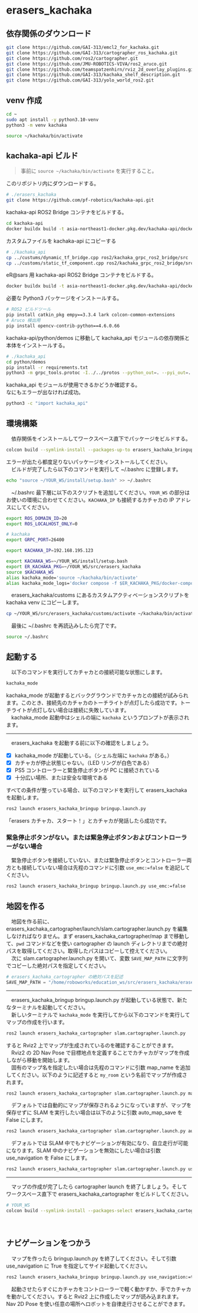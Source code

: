 # erasers_kachaka
## 依存関係のダウンロード
```bash
git clone https://github.com/GAI-313/emcl2_for_kachaka.git
git clone https://github.com/GAI-313/cartographer_ros_kachaka.git
git clone https://github.com/ros2/cartographer.git
git clone https://github.com/JMU-ROBOTICS-VIVA/ros2_aruco.git
git clone https://github.com/teamspatzenhirn/rviz_2d_overlay_plugins.git
git clone https://github.com/GAI-313/kachaka_shelf_description.git
git clone https://github.com/GAI-313/yolo_world_ros2.git
```

## venv 作成
```bash
cd ~
sudo apt install -y python3.10-venv
python3 -m venv kachaka
```
```bash
source ~/kachaka/bin/activate
```

## kachaka-api ビルド
> 事前に `source ~/kachaka/bin/activate` を実行すること。

このリポジトリ内にダウンロードする。
```bash
# ./erasers_kachaka
git clone https://github.com/pf-robotics/kachaka-api.git
```
kachaka-api ROS2 Bridge コンテナをビルドする。
```bash
cd kachaka-api
docker buildx build -t asia-northeast1-docker.pkg.dev/kachaka-api/docker/kachaka-grpc-ros2-bridge:base --target kachaka-grpc-ros2-bridge -f Dockerfile.ros2 . --build-arg BASE_ARCH=x86_64 --load
```
カスタムファイルを kachaka-api にコピーする
```bash
# ./kachaka_api
cp ../custums/dynamic_tf_bridge.cpp ros2/kachaka_grpc_ros2_bridge/src
cp ../customs/static_tf_component.cpp ros2/kachaka_grpc_ros2_bridge/src/component
```
eR@sars 用 kachaka-api ROS2 Bridge コンテナをビルドする。
```bash
docker buildx build -t asia-northeast1-docker.pkg.dev/kachaka-api/docker/kachaka-grpc-ros2-bridge:fcsc --target kachaka-grpc-ros2-bridge -f Dockerfile.ros2 . --build-arg BASE_ARCH=x86_64 --load
```
必要な Python3 パッケージをインストールする。
```bash
# ROS2 ビルドツール
pip install catkin_pkg empy==3.3.4 lark colcon-common-extensions
# Aruco 検出用
pip install opencv-contrib-python==4.6.0.66
```
kachaka-api/python/demos に移動して kachaka_api モジュールの依存関係と本体をインストールする。
```bash
# ./kachaka_api
cd python/demos
pip install -r requirements.txt
python3 -m grpc_tools.protoc -I../../protos --python_out=. --pyi_out=. --grpc_python_out=. ../../protos/kachaka-api.proto
```
kachaka_api モジュールが使用できるかどうか確認する。<br>
なにもエラーが出なければ成功。
```bash
python3 -c "import kachaka_api" 
```

## 環境構築
　依存関係をインストールしてワークスペース直下でパッケージをビルドする。
```bash
colcon build --symlink-install --packages-up-to erasers_kachaka_bringup
```
エラーが出たら都度足りないパッケージをインストールしてください。<br>
　ビルドが完了したら以下のコマンドを実行して ~/.bashrc に登録します。
```bash
echo "source ~/YOUR_WS/install/setup.bash" >> ~/.bashrc
```
　~/.bashrc 最下層に以下のスクリプトを追加してください。`YOUR_WS` の部分はお使いの環境に合わせてください。`KACHAKA_IP` も接続するカチャカの IP アドレスにしてください。
```bash
export ROS_DOMAIN_ID=20
export ROS_LOCALHOST_ONLY=0

# kachaka
export GRPC_PORT=26400

export KACHAKA_IP=192.168.195.123

export KACHAKA_WS=~/YOUR_WS/install/setup.bash
export ER_KACHAKA_PKG=~/YOUR_WS/src/erasers_kachaka
source $KACHAKA_WS
alias kachaka_mode='source ~/kachaka/bin/activate'
alias kachaka_mode_logs='docker compose -f $ER_KACHAKA_PKG/docker-compose.yaml logs'
```
　erasers_kachaka/customs にあるカスタムアクティベーションスクリプトを kachaka venv にコピーします。
```bash
cp ~/YOUR_WS/src/erasers_kachaka/customs/activate ~/kachaka/bin/activate
```
　最後に ~/.bashrc を再読込みしたら完了です。
```bash
source ~/.bashrc
```

## 起動する
　以下のコマンドを実行してカチャカとの接続可能な状態にします。
```bash
kachaka_mode
```
kachaka_mode が起動するとバックグラウンドでカチャカとの接続が試みられます。このとき、接続先のカチャカのトーチライトが点灯したら成功です。トーチライトが点灯しない場合は接続に失敗しています。<br>
　kachaka_mode 起動中はシェルの端に `kachaka` というプロンプトが表示されます。

---

　erasers_kachaka を起動する前に以下の確認をしましょう。

- [x] kachaka_mode が起動している。（シェル左端に `kachaka` がある。）
- [x] カチャカが停止状態じゃない。（LED リングが白色である）
- [x] PS5 コントローラーと緊急停止ボタンが PC に接続されている
- [x] 十分広い場所、または安全な環境である

すべての条件が整っている場合、以下のコマンドを実行して erasers_kachaka を起動します。
```bash
ros2 launch erasers_kachaka_bringup bringup.launch.py
```
「erasers カチャカ、スタート！」とカチャカが発話したら成功です。

### 緊急停止ボタンがない。または緊急停止ボタンおよびコントローラーがない場合
　緊急停止ボタンを接続していない、または緊急停止ボタンとコントローラー両方とも接続していない場合は先程のコマンドに引数 `use_emc:=false` を追記してください。
```bash
ros2 launch erasers_kachaka_bringup bringup.launch.py use_emc:=false
```

## 地図を作る
　地図を作る前に、erasers_kachaka_cartographer/launch/slam.cartographer.launch.py を編集しなければなりません。まず erasers_kachaka_cartographer/map まで移動して、`pwd` コマンドなどを使い cartographer の launch ディレクトリまでの絶対パスを取得してください。取得したパスはコピーして控えてください。<br>
　次に slam.cartographer.launch.py を開いて、変数 `SAVE_MAP_PATH` に文字列でコピーした絶対パスを指定してください。
```python
# erasers_kachaka_cartographer の絶対パスを記述
SAVE_MAP_PATH = "/home/roboworks/education_ws/src/erasers_kachaka/erasers_kachaka/erasers_kachaka_cartographer/map"
```

---

　erasers_kachaka_bringup bringup.launch.py が起動している状態で、新たなターミナルを起動してください。<br>
　新しいターミナルで `kachaka_mode` を実行してから以下のコマンドを実行してマップの作成を行います。
```bash
ros2 launch erasers_kachaka_cartographer slam.cartographer.launch.py
```
すると Rviz2 上でマップが生成されているのを確認することができます。<br>
　Rviz2 の 2D Nav Pose で目標地点を定義することでカチャカがマップを作成しながら移動を開始します。<br>
　固有のマップ名を指定したい場合は先程のコマンドに引数 map_name を追加してください。以下のように記述すると `my_room` という名前でマップが作成されます。
```bash
ros2 launch erasers_kachaka_cartographer slam.cartographer.launch.py map_name=my_room
```
　デフォルトでは自動的にマップが保存されるようになっていますが、マップを保存せずに SLAM を実行したい場合は以下のように引数 auto_map_save を False にします。
```bash
ros2 launch erasers_kachaka_cartographer slam.cartographer.launch.py auto_map_save:=false
```
　デフォルトでは SLAM 中でもナビゲーションが有効になり、自立走行が可能になります。SLAM 中のナビゲーションを無効にしたい場合は引数 use_navigation を False にします。
```bash
ros2 launch erasers_kachaka_cartographer slam.cartographer.launch.py use_navigation:=false
```

---

　マップの作成が完了したら cartographer launch を終了しましょう。そしてワークスペース直下で erasers_kachaka_cartographer をビルドしてください。
```bash
# YOUR_WS
colcon build --symlink-install --packages-select erasers_kachaka_cartographer && . install/setup.bash
```
　
## ナビゲーションをつかう
　マップを作ったら bringup.launch.py を終了してください。そして引数 use_navigation に True を指定してサイド起動してください。
```bash
ros2 launch erasers_kachaka_bringup bringup.launch.py use_navigation:=true
```
　起動させたらすぐにカチャカをコントローラーで軽く動かすか、手でカチャカを動かしてください。すると Rviz2 上に作成したマップが読み込まれます。<br>
Nav 2D Pose を使い任意の場所へロボットを自律走行させることができます。
